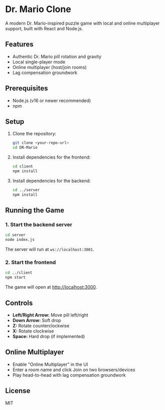 # Dr. Mario Clone

A modern Dr. Mario-inspired puzzle game with local and online multiplayer support, built with React and Node.js.

## Features
- Authentic Dr. Mario pill rotation and gravity
- Local single-player mode
- Online multiplayer (host/join rooms)
- Lag compensation groundwork

## Prerequisites
- Node.js (v16 or newer recommended)
- npm

## Setup
1. Clone the repository:
   ```sh
   git clone <your-repo-url>
   cd DR-Mario
   ```
2. Install dependencies for the frontend:
   ```sh
   cd client
   npm install
   ```
3. Install dependencies for the backend:
   ```sh
   cd ../server
   npm install
   ```

## Running the Game
### 1. Start the backend server
```sh
cd server
node index.js
```
The server will run at `ws://localhost:3001`.

### 2. Start the frontend
```sh
cd ../client
npm start
```
The game will open at [http://localhost:3000](http://localhost:3000).

## Controls
- **Left/Right Arrow:** Move pill left/right
- **Down Arrow:** Soft drop
- **Z:** Rotate counterclockwise
- **X:** Rotate clockwise
- **Space:** Hard drop (if implemented)

## Online Multiplayer
- Enable "Online Multiplayer" in the UI
- Enter a room name and click Join on two browsers/devices
- Play head-to-head with lag compensation groundwork

## License
MIT 